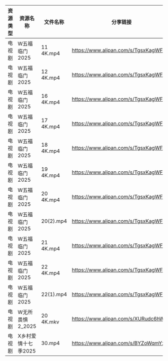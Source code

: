 | 资源类型 | 资源名称         | 文件名称      | 分享链接                                 | 更新时间                |
| ---- | ------------ | --------- | ------------------------------------ | ------------------- |
| 电视剧  | W五福临门2025    | 11 4K.mp4 | https://www.alipan.com/s/TgsxKagWFvt | 2025-02-07 00:06:36 |
| 电视剧  | W五福临门2025    | 12 4K.mp4 | https://www.alipan.com/s/TgsxKagWFvt | 2025-02-07 00:06:36 |
| 电视剧  | W五福临门2025    | 16 4K.mp4 | https://www.alipan.com/s/TgsxKagWFvt | 2025-02-07 00:06:35 |
| 电视剧  | W五福临门2025    | 17 4K.mp4 | https://www.alipan.com/s/TgsxKagWFvt | 2025-02-07 00:06:35 |
| 电视剧  | W五福临门2025    | 18 4K.mp4 | https://www.alipan.com/s/TgsxKagWFvt | 2025-02-07 00:06:35 |
| 电视剧  | W五福临门2025    | 19 4K.mp4 | https://www.alipan.com/s/TgsxKagWFvt | 2025-02-07 00:06:35 |
| 电视剧  | W五福临门2025    | 20 4K.mp4 | https://www.alipan.com/s/TgsxKagWFvt | 2025-02-07 00:06:35 |
| 电视剧  | W五福临门2025    | 20(2).mp4 | https://www.alipan.com/s/TgsxKagWFvt | 2025-02-07 00:06:34 |
| 电视剧  | W五福临门2025    | 21 4K.mp4 | https://www.alipan.com/s/TgsxKagWFvt | 2025-02-07 00:06:34 |
| 电视剧  | W五福临门2025    | 22 4K.mp4 | https://www.alipan.com/s/TgsxKagWFvt | 2025-02-07 00:06:34 |
| 电视剧  | W五福临门2025    | 22(1).mp4 | https://www.alipan.com/s/TgsxKagWFvt | 2025-02-07 00:06:34 |
| 电视剧  | W无所畏惧2_2025  | 20 4K.mkv | https://www.alipan.com/s/XURudc6hWGh | 2025-02-07 00:06:41 |
| 电视剧  | X乡村爱情十七季2025 | 30.mp4    | https://www.alipan.com/s/BYZoWqmYxdR | 2025-02-07 14:06:49 |
